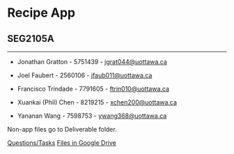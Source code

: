 # Recipe App
## SEG2105A

-----
- Jonathan Gratton - 5751439 - jgrat044@uottawa.ca

- Joel Faubert - 2560106 - jfaub011@uottawa.ca

- Francisco Trindade - 7791605 - ftrin010@uottawa.ca

- Xuankai (Phil) Chen - 8219215 - xchen200@uottawa.ca

- Yananan Wang - 7598753 - ywang368@uottawa.ca

Non-app files go to Deliverable folder.

[Questions/Tasks](https://docs.google.com/a/uottawa.ca/document/d/1n7G0ezZN-zZ6YDHtu0oTuk_m5hXznxqeI3v8b2geQOI/edit?usp=sharing)
[Files in Google Drive](https://drive.google.com/drive/folders/0B5GHy9NkQvC9UVZTcWJ5ck1scWM?usp=sharing)
